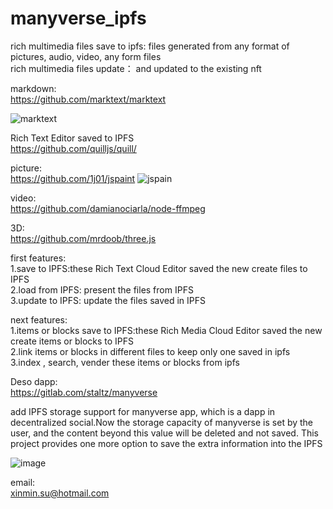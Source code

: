 # manyverse_ipfs

rich multimedia files save to ipfs: files generated from any format of pictures, audio, video, any form files  
rich multimedia files update： and updated to the existing nft  

markdown:  
https://github.com/marktext/marktext

![marktext](https://user-images.githubusercontent.com/16698808/174074560-f80f49fd-98ca-4a3c-8ff5-18bd0ec6d1fe.png)


Rich Text Editor saved to IPFS    
https://github.com/quilljs/quill/


picture:  
https://github.com/1j01/jspaint 
![jspain](https://user-images.githubusercontent.com/16698808/174575022-9c74617c-26c2-476c-8d4a-93905c4f3b6d.png)


video:  
https://github.com/damianociarla/node-ffmpeg  

3D:  
https://github.com/mrdoob/three.js

first features:  
1.save to IPFS:these Rich Text Cloud Editor saved the new create files to  IPFS  
2.load from IPFS: present the files from IPFS  
3.update to IPFS: update the files saved in IPFS

next features:  
1.items or blocks save to IPFS:these Rich Media Cloud Editor saved the new create items or blocks to IPFS  
2.link items or blocks in different files to keep only one saved in ipfs  
3.index , search, vender these items or blocks from ipfs   

Deso dapp:   
https://gitlab.com/staltz/manyverse

add IPFS storage support for manyverse app, which is a dapp in decentralized social.Now the storage capacity of manyverse is set by the user, and the content beyond this value will be deleted and not saved. This project provides one more option to save the extra information into the IPFS

![image](https://user-images.githubusercontent.com/16698808/173471175-4948a215-1860-43da-9578-a1e13e16685f.png)



email:  
xinmin.su@hotmail.com   
